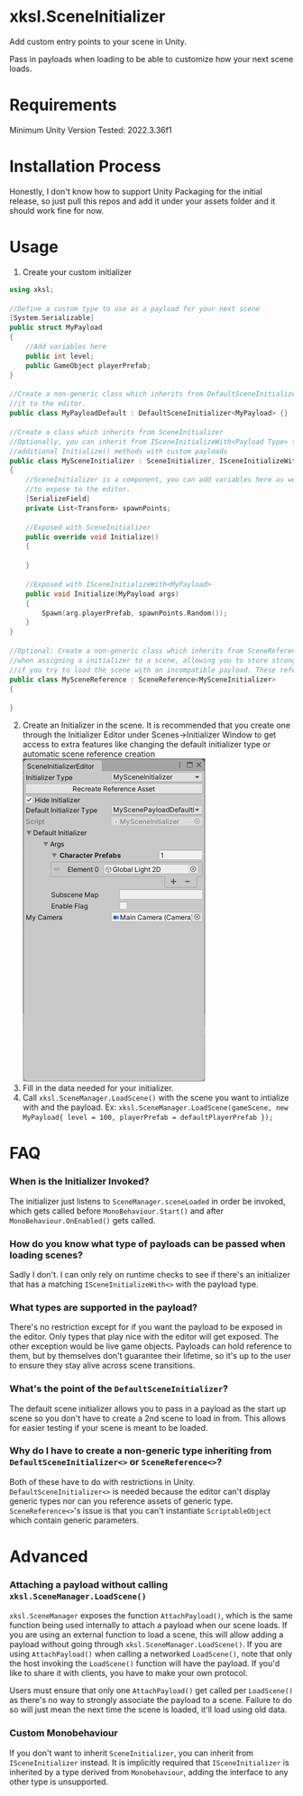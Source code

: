 # xksl.SceneInitializer
Add custom entry points to your scene in Unity.

Pass in payloads when loading to be able to customize how your next scene loads.

# Requirements
Minimum Unity Version Tested: 2022.3.36f1

# Installation Process
Honestly, I don't know how to support Unity Packaging for the initial release, so just pull this repos and add it under your assets folder and it should work fine for now.

# Usage
1. Create your custom initializer
```c++
using xksl;

//Define a custom type to use as a payload for your next scene
[System.Serializable]
public struct MyPayload 
{
    //Add variables here
    public int level;
    public GameObject playerPrefab;
}

//Create a non-generic class which inherits from DefaultSceneInitializer<Payload Type> to expose
//it to the editor.
public class MyPayloadDefault : DefaultSceneInitializer<MyPayload> {}

//Create a class which inherits from SceneInitializer
//Optionally, you can inherit from ISceneInitializeWith<Payload Type> to expose
//additional Initialize() methods with custom payloads
public class MySceneInitializer : SceneInitializer, ISceneInitializeWith<MyPayload>
{
    //SceneInitializer is a component, you can add variables here as well
    //to expose to the editor.
    [SerializeField]
    private List<Transform> spawnPoints;

    //Exposed with SceneInitializer
    public override void Initialize()
    {

    }

    //Exposed with ISceneInitializeWith<MyPayload>
    public void Initialize(MyPayload args)
    {
        Spawn(arg.playerPrefab, spawnPoints.Random());
    }
}

//Optional: Create a non-generic class which inherits from SceneReference<Initializer>, this enables creating a scriptable object
//when assigning a initializer to a scene, allowing you to store strongly typed scene references so you can get compile errors instead of runtime ones
//if you try to load the scene with an incompatible payload. These references will always be stored alongside the scene path.
public class MySceneReference : SceneReference<MySceneInitializer>
{

}
```
2. Create an Initializer in the scene. It is recommended that you create one through the Initializer Editor under Scenes->Initializer Window to get access to extra features like changing the default initializer type or automatic scene reference creation
![Editor Image](/Screenshots/EditorExample.png)
3. Fill in the data needed for your initializer.
4. Call `xksl.SceneManager.LoadScene()` with the scene you want to intialize with and the payload. Ex: `xksl.SceneManager.LoadScene(gameScene, new MyPayload{ level = 100, playerPrefab = defaultPlayerPrefab });`

# FAQ
### When is the Initializer Invoked?
The initializer just listens to `SceneManager.sceneLoaded` in order be invoked, which gets called before `MonoBehaviour.Start()` and after `MonoBehaviour.OnEnabled()` gets called.

### How do you know what type of payloads can be passed when loading scenes?
Sadly I don't. I can only rely on runtime checks to see if there's an initializer that has a matching `ISceneInitializeWith<>` with the payload type.

### What types are supported in the payload?
There's no restriction except for if you want the payload to be exposed in the editor. Only types that play nice with the editor will get exposed. The other exception would be live game objects. Payloads can hold reference to them, but by themselves don't guarantee their lifetime, so it's up to the user to ensure they stay alive across scene transitions.

### What's the point of the `DefaultSceneInitializer`?
The default scene initializer allows you to pass in a payload as the start up scene so you don't have to create a 2nd scene to load in from. This allows for easier testing if your scene is meant to be loaded.

### Why do I have to create a non-generic type inheriting from `DefaultSceneInitializer<>` or `SceneReference<>`?
Both of these have to do with restrictions in Unity. `DefaultSceneInitializer<>` is needed because the editor can't display generic types nor can you reference assets of generic type. `SceneReference<>`'s issue is that you can't instantiate `ScriptableObject` which contain generic parameters.

# Advanced
### Attaching a payload without calling `xksl.SceneManager.LoadScene()`
`xksl.SceneManager` exposes the function `AttachPayload()`, which is the same function being used internally to attach a payload when our scene loads. If you are using an external function to load a scene, this will allow adding a payload without going through `xksl.SceneManager.LoadScene()`. If you are using `AttachPayload()` when calling a networked `LoadScene()`, note that only the host invoking the `LoadScene()` function will have the payload. If you'd like to share it with clients, you have to make your own protocol.

Users must ensure that only one `AttachPayload()` get called per `LoadScene()` as there's no way to strongly associate the payload to a scene. Failure to do so will just mean the next time the scene is loaded, it'll load using old data.

### Custom Monobehaviour
If you don't want to inherit `SceneInitializer`, you can inherit from `ISceneInitializer` instead. It is implicitly required that `ISceneInitializer` is inherited by a type derived from `Monobehaviour`, adding the interface to any other type is unsupported.
